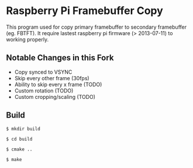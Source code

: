 Raspberry Pi Framebuffer Copy
=============================
This program used for copy primary framebuffer to secondary framebuffer (eg. FBTFT). It require lastest raspberry pi firmware (> 2013-07-11) to working properly.

Notable Changes in this Fork
----------------------------
* Copy synced to VSYNC
* Skip every other frame (30fps)
* Ability to skip every x frame (TODO)
* Custom rotation (TODO)
* Custom cropping/scaling (TODO)

Build
-----

    $ mkdir build
    
    $ cd build
    
    $ cmake ..
    
    $ make 
